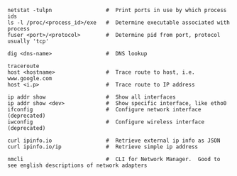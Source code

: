     netstat -tulpn                 #  Print ports in use by which process ids
    ls -l /proc/<process_id>/exe   #  Determine executable associated with process
    fuser <port>/<protocol>        #  Determine pid from port, protocol usually 'tcp' 

    dig <dns-name>                 #  DNS lookup

    traceroute
    host <hostname>                #  Trace route to host, i.e. www.google.com
    host <i.p>                     #  Trace route to IP address

    ip addr show                   #  Show all interfaces
    ip addr show <dev>             #  Show specific interface, like etho0
    ifconfig                       #  Configure network interface   (deprecated)
    iwconfig                       #  Configure wireless interface  (deprecated)

    curl ipinfo.io                 #  Retrieve external ip info as JSON
    curl ipinfo.io/ip              #  Retrieve simple ip address

    nmcli                          #  CLI for Network Manager.  Good to see english descriptions of network adapters
